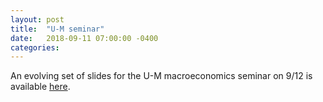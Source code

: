 ```yaml
---
layout: post
title:  "U-M seminar"
date:   2018-09-11 07:00:00 -0400
categories:
---
```


An evolving set of slides for the U-M macroeconomics seminar on 9/12 is available [here](https://umich.box.com/s/u51yrmgcnnycrz148or8xhdyr505r801).
